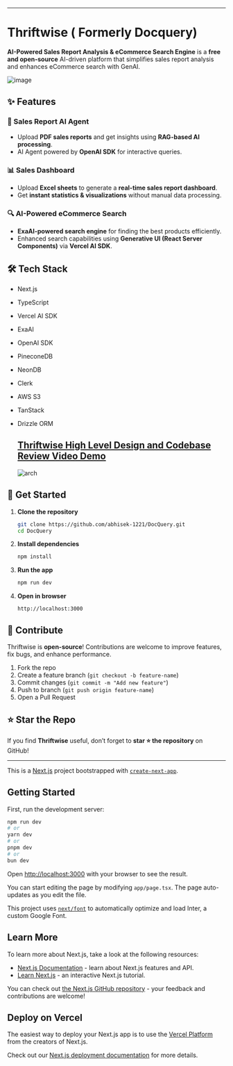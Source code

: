 
---

# Thriftwise ( Formerly Docquery)
**AI-Powered Sales Report Analysis & eCommerce Search Engine** is a **free and open-source** AI-driven platform that simplifies sales report analysis and enhances eCommerce search with GenAI.

![image](https://github.com/user-attachments/assets/9b989518-ab28-43b1-b2b1-06bbd43d0e0f)


## ✨ Features  

### 📂 Sales Report AI Agent  
- Upload **PDF sales reports** and get insights using **RAG-based AI processing**.  
- AI Agent powered by **OpenAI SDK** for interactive queries.  

### 📊 Sales Dashboard  
- Upload **Excel sheets** to generate a **real-time sales report dashboard**.  
- Get **instant statistics & visualizations** without manual data processing.  

### 🔍 AI-Powered eCommerce Search  
- **ExaAI-powered search engine** for finding the best products efficiently.  
- Enhanced search capabilities using **Generative UI (React Server Components)** via **Vercel AI SDK**.  

## 🛠 Tech Stack  
- Next.js  
- TypeScript  
- Vercel AI SDK  
- ExaAI  
- OpenAI SDK  
- PineconeDB  
- NeonDB  
- Clerk  
- AWS S3  
- TanStack  
- Drizzle ORM

  ## [Thriftwise High Level Design and Codebase Review Video Demo](https://thriftwise.sahoo.pro/arch)

    
   ![arch](https://github.com/user-attachments/assets/232adc1d-c2a2-4ca0-9a5a-f9a4d0346a48)



## 🚀 Get Started  
1. **Clone the repository**  
   ```sh
   git clone https://github.com/abhisek-1221/DocQuery.git
   cd DocQuery
   ```
2. **Install dependencies**  
   ```sh
   npm install
   ```
3. **Run the app**  
   ```sh
   npm run dev
   ```
4. **Open in browser**  
   ```
   http://localhost:3000
   ```

## 🤝 Contribute  
Thriftwise is **open-source**! Contributions are welcome to improve features, fix bugs, and enhance performance.  

1. Fork the repo  
2. Create a feature branch (`git checkout -b feature-name`)  
3. Commit changes (`git commit -m "Add new feature"`)  
4. Push to branch (`git push origin feature-name`)  
5. Open a Pull Request  


## ⭐ Star the Repo  
If you find **Thriftwise** useful, don’t forget to **star ⭐ the repository** on GitHub!  

---

This is a [Next.js](https://nextjs.org/) project bootstrapped with [`create-next-app`](https://github.com/vercel/next.js/tree/canary/packages/create-next-app).

## Getting Started

First, run the development server:

```bash
npm run dev
# or
yarn dev
# or
pnpm dev
# or
bun dev
```

Open [http://localhost:3000](http://localhost:3000) with your browser to see the result.

You can start editing the page by modifying `app/page.tsx`. The page auto-updates as you edit the file.

This project uses [`next/font`](https://nextjs.org/docs/basic-features/font-optimization) to automatically optimize and load Inter, a custom Google Font.

## Learn More

To learn more about Next.js, take a look at the following resources:

- [Next.js Documentation](https://nextjs.org/docs) - learn about Next.js features and API.
- [Learn Next.js](https://nextjs.org/learn) - an interactive Next.js tutorial.

You can check out [the Next.js GitHub repository](https://github.com/vercel/next.js/) - your feedback and contributions are welcome!

## Deploy on Vercel

The easiest way to deploy your Next.js app is to use the [Vercel Platform](https://vercel.com/new?utm_medium=default-template&filter=next.js&utm_source=create-next-app&utm_campaign=create-next-app-readme) from the creators of Next.js.

Check out our [Next.js deployment documentation](https://nextjs.org/docs/deployment) for more details.

